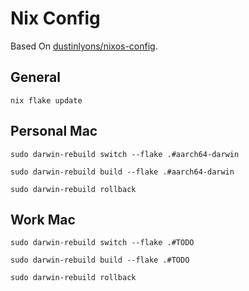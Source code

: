 # Nix Config
Based On [dustinlyons/nixos-config](https://github.com/dustinlyons/nixos-config).

## General
```shell
nix flake update
```

## Personal Mac
```shell
sudo darwin-rebuild switch --flake .#aarch64-darwin

sudo darwin-rebuild build --flake .#aarch64-darwin

sudo darwin-rebuild rollback
```

## Work Mac
```shell
sudo darwin-rebuild switch --flake .#TODO

sudo darwin-rebuild build --flake .#TODO

sudo darwin-rebuild rollback
```